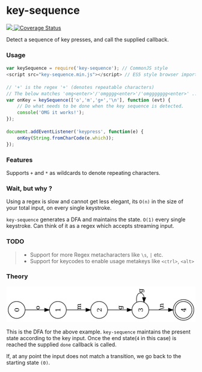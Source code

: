 # key-sequence
<a href="https://travis-ci.org/ashubham/key-sequence">
  <img src="https://api.travis-ci.org/ashubham/key-sequence.svg?branch=master" class="badge">
</a>
<a href='https://coveralls.io/github/ashubham/key-sequence?branch=master'>
    <img src='https://coveralls.io/repos/github/ashubham/key-sequence/badge.svg?branch=master' alt='Coverage Status' />
</a>

Detect a sequence of key presses, and call the supplied callback.

### Usage

```javascript
var keySequence = require('key-sequence'); // CommonJS style
<script src="key-sequence.min.js"></script> // ES5 style browser imports.

// '+' is the regex '+' (denotes repeatable characters)
// The below matches 'omg<enter>'/'omgggg<enter>'/'omggggggg<enter>' ...
var onKey = keySequence(['o','m','g+','\n'], function (evt) {
    // Do what needs to be done when the key sequence is detected.
    console('OMG it works!');
});

document.addEventListener('keypress', function(e) {
    onKey(String.fromCharCode(e.which));
});
```

### Features

Supports `+` and `*` as wildcards to denote repeating characters.

### Wait, but why ?

Using a regex is slow and cannot get less elegant, its `O(n)` in the size of your total input,
on every single keystroke.

`key-sequence` generates a DFA and maintains the state. `O(1)` every single keystroke.
Can think of it as a regex which accepts streaming input.

### TODO

> - Support for more Regex metacharacters like `\s`, `|` etc.
> - Support for keycodes to enable usage metakeys like `<ctrl>`, `<alt>`

### Theory

![Image](img/sample-dfa.png?raw=true)

This is the DFA for the above example. `key-sequence` maintains the present state according to the key input.
Once the end state(`4` in this case) is reached the supplied `done` callback is called.

If, at any point the input does not match a transition, we go back to the starting state `(0)`.
